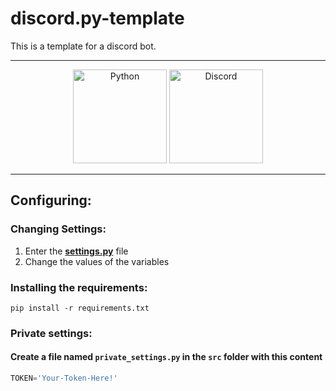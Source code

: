 # discord.py-template
This is a template for a discord bot.

---
<div align="center"> 

<img src="https://cdn.iconscout.com/icon/free/png-256/free-python-3521655-2945099.png?f=webp" margin=600 alt="Python" height=150/>
<img src="https://www.svgrepo.com/show/353655/discord-icon.svg" alt="Discord" height=150/>

</div>

---

## Configuring:

### Changing Settings:
1. Enter the [**settings.py**](src/settings.py) file
2. Change the values of the variables

### Installing the requirements:
```batch
pip install -r requirements.txt
```

### Private settings:
#### Create a file named `private_settings.py` in the `src` folder with this content
```python
TOKEN='Your-Token-Here!'
```